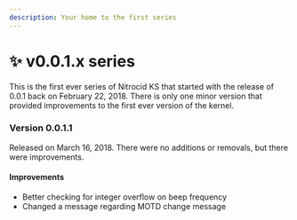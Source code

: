 ```yaml
---
description: Your home to the first series
---
```


# ✨ v0.0.1.x series

This is the first ever series of Nitrocid KS that started with the release of 0.0.1 back on February 22, 2018. There is only one minor version that provided improvements to the first ever version of the kernel.

### Version 0.0.1.1

Released on March 16, 2018. There were no additions or removals, but there were improvements.

#### Improvements

* Better checking for integer overflow on beep frequency
* Changed a message regarding MOTD change message
